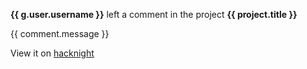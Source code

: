**{{ g.user.username }}** left a comment in the project  **{{ project.title }}** 

{{ comment.message }} 

View it on [hacknight]({{link}})
